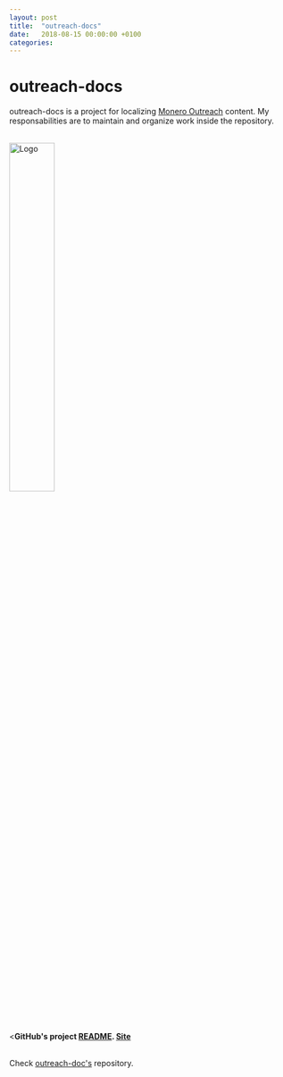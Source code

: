 ```yaml
---
layout: post
title:  "outreach-docs"
date:   2018-08-15 00:00:00 +0100
categories:
---
```


# outreach-docs
outreach-docs is a project for localizing <a href="https://www.monerooutreach.org/">Monero Outreach</a> content. My responsabilities are to maintain and organize work inside the repository.

<br><img src="../../../assets/images/monero-outreach.jpg" alt="Logo" width="40%"/>

<br><<b>GitHub's project [README](https://github.com/monero-ecosystem/outreach-docs/blob/master/README.md). <a href="https://www.monerooutreach.org/">Site</a></b>

<br>Check [outreach-doc's](https://github.com/monero-ecosystem/outreach-docs) repository.  
